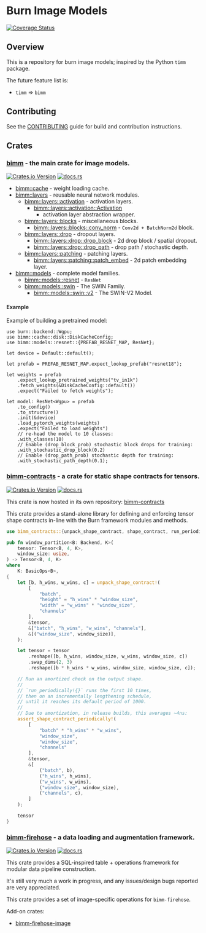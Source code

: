 # Burn Image Models

[![Coverage Status](https://coveralls.io/repos/github/crutcher/bimm/badge.svg?branch=main)](https://coveralls.io/github/crutcher/bimm?branch=main)

## Overview

This is a repository for burn image models; inspired by the Python `timm` package.

The future feature list is:

* `timm` => `bimm`

## Contributing

See the [CONTRIBUTING](CONTRIBUTING.md) guide for build and contribution instructions.

## Crates

### [bimm](crates/bimm) - the main crate for image models.

[![Crates.io Version](https://img.shields.io/crates/v/bimm)](https://crates.io/crates/bimm)
[![docs.rs](https://img.shields.io/docsrs/bimm)](https://docs.rs/bimm/latest/bimm/)

* [bimm::cache](crates/bimm/src/cache) - weight loading cache.
* [bimm::layers](crates/bimm/src/layers) - reusable neural network modules.
    * [bimm::layers::activation](crates/bimm/src/layers/activation) - activation layers.
        * [bimm::layers::activation::Activation](crates/bimm/src/layers/activation/activation_wrapper.rs)
            - activation layer abstraction wrapper.
    * [bimm::layers::blocks](crates/bimm/src/layers/blocks) - miscellaneous blocks.
        * [bimm::layers::blocks::conv_norm](crates/bimm/src/layers/blocks/conv_norm.rs) -
          ``Conv2d + BatchNorm2d`` block.
    * [bimm::layers::drop](crates/bimm/src/layers/drop) - dropout layers.
        * [bimm::layers::drop::drop_block](crates/bimm/src/layers/drop/drop_block.rs) - 2d drop
          block / spatial dropout.
        * [bimm::layers::drop::drop_path](crates/bimm/src/layers/drop/drop_path.rs) - drop
          path /
          stochastic depth.
    * [bimm::layers::patching](crates/bimm/src/layers/patching) - patching layers.
        * [bimm::layers::patching::patch_embed](crates/bimm/src/layers/patching/patch_embed.rs) -
          2d patch embedding layer.
* [bimm::models](crates/bimm/src/models) - complete model families.
    * [bimm::models::resnet](crates/bimm/src/models/resnet/mod.rs) - `ResNet`
    * [bimm::models::swin](crates/bimm/src/models/swin/mod.rs) - The SWIN Family.
        * [bimm::models::swin::v2](crates/bimm/src/models/swin/v2/mod.rs) - The SWIN-V2 Model.

#### Example

Example of building a pretrained model:

```rust,no_run
use burn::backend::Wgpu;
use bimm::cache::disk::DiskCacheConfig;
use bimm::models::resnet::{PREFAB_RESNET_MAP, ResNet};

let device = Default::default();

let prefab = PREFAB_RESNET_MAP.expect_lookup_prefab("resnet18");

let weights = prefab
    .expect_lookup_pretrained_weights("tv_in1k")
    .fetch_weights(&DiskCacheConfig::default())
    .expect("Failed to fetch weights");

let model: ResNet<Wgpu> = prefab
    .to_config()
    .to_structure()
    .init(&device)
    .load_pytorch_weights(weights)
    .expect("Failed to load weights")
    // re-head the model to 10 classes:
    .with_classes(10)
    // Enable (drop_block_prob) stochastic block drops for training:
    .with_stochastic_drop_block(0.2)
    // Enable (drop_path_prob) stochastic depth for training:
    .with_stochastic_path_depth(0.1);
```

### [bimm-contracts](https://github.com/crutcher/bimm-contracts) - a crate for static shape contracts for tensors.

[![Crates.io Version](https://img.shields.io/crates/v/bimm-contracts)](https://crates.io/crates/bimm-contracts)
[![docs.rs](https://img.shields.io/docsrs/bimm-contracts)](https://docs.rs/bimm-contracts/latest/bimm-contracts/)

This crate is now hosted in its own repository:
[bimm-contracts](https://github.com/crutcher/bimm-contracts)

This crate provides a stand-alone library for defining and enforcing tensor shape contracts
in-line with the Burn framework modules and methods.

```rust
use bimm_contracts::{unpack_shape_contract, shape_contract, run_periodically};

pub fn window_partition<B: Backend, K>(
    tensor: Tensor<B, 4, K>,
    window_size: usize,
) -> Tensor<B, 4, K>
where
    K: BasicOps<B>,
{
    let [b, h_wins, w_wins, c] = unpack_shape_contract!(
        [
            "batch",
            "height" = "h_wins" * "window_size",
            "width" = "w_wins" * "window_size",
            "channels"
        ],
        &tensor,
        &["batch", "h_wins", "w_wins", "channels"],
        &[("window_size", window_size)],
    );

    let tensor = tensor
        .reshape([b, h_wins, window_size, w_wins, window_size, c])
        .swap_dims(2, 3)
        .reshape([b * h_wins * w_wins, window_size, window_size, c]);

    // Run an amortized check on the output shape.
    //
    // `run_periodically!{}` runs the first 10 times,
    // then on an incrementally lengthening schedule,
    // until it reaches its default period of 1000.
    //
    // Due to amortization, in release builds, this averages ~4ns:
    assert_shape_contract_periodically!(
        [
            "batch" * "h_wins" * "w_wins",
            "window_size",
            "window_size",
            "channels"
        ],
        &tensor,
        &[
            ("batch", b),
            ("h_wins", h_wins),
            ("w_wins", w_wins),
            ("window_size", window_size),
            ("channels", c),
        ]
    );

    tensor
}
```

### [bimm-firehose](crates/bimm-firehose) - a data loading and augmentation framework.

[![Crates.io Version](https://img.shields.io/crates/v/bimm-firehose)](https://crates.io/crates/bimm-firehose)
[![docs.rs](https://img.shields.io/docsrs/bimm-firehose)](https://docs.rs/bimm/latest/bimm-firehose/)

This crate provides a SQL-inspired table + operations framework for modular data pipeline
construction.

It's still very much a work in progress, and any issues/design bugs reported
are very appreciated.

This crate provides a set of image-specific operations for `bimm-firehose`.

Add-on crates:

* [bimm-firehose-image](crates/bimm-firehose-image)

